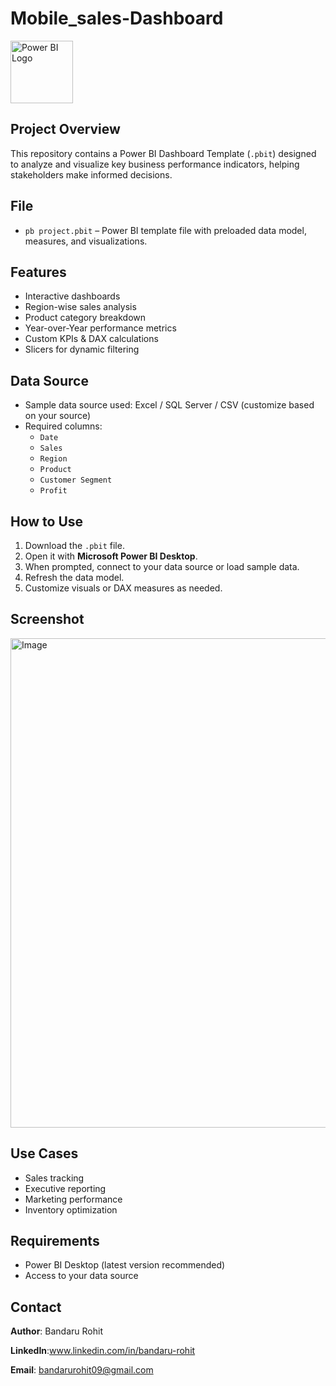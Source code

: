 # Mobile_sales-Dashboard

<img src="https://upload.wikimedia.org/wikipedia/commons/c/cf/New_Power_BI_Logo.svg" alt="Power BI Logo" width="100"/>


##  Project Overview

This repository contains a Power BI Dashboard Template (`.pbit`) designed to analyze and visualize key business performance indicators, helping stakeholders make informed decisions.

##  File

- `pb project.pbit` – Power BI template file with preloaded data model, measures, and visualizations.

## Features

- Interactive dashboards
- Region-wise sales analysis
- Product category breakdown
- Year-over-Year performance metrics
- Custom KPIs & DAX calculations
- Slicers for dynamic filtering

## Data Source

- Sample data source used: Excel / SQL Server / CSV (customize based on your source)
- Required columns:
  - `Date`
  - `Sales`
  - `Region`
  - `Product`
  - `Customer Segment`
  - `Profit` 

##  How to Use

1. Download the `.pbit` file.
2. Open it with **Microsoft Power BI Desktop**.
3. When prompted, connect to your data source or load sample data.
4. Refresh the data model.
5. Customize visuals or DAX measures as needed.

##  Screenshot

<img width="1379" height="783" alt="Image" src="https://github.com/user-attachments/assets/af38ef2b-bbd1-4f32-a95e-fbf72129e501" />

##  Use Cases

- Sales tracking
- Executive reporting
- Marketing performance
- Inventory optimization

##  Requirements

- Power BI Desktop (latest version recommended)
- Access to your data source


## Contact

**Author**: Bandaru Rohit  

**LinkedIn**:www.linkedin.com/in/bandaru-rohit 

**Email**: bandarurohit09@gmail.com



